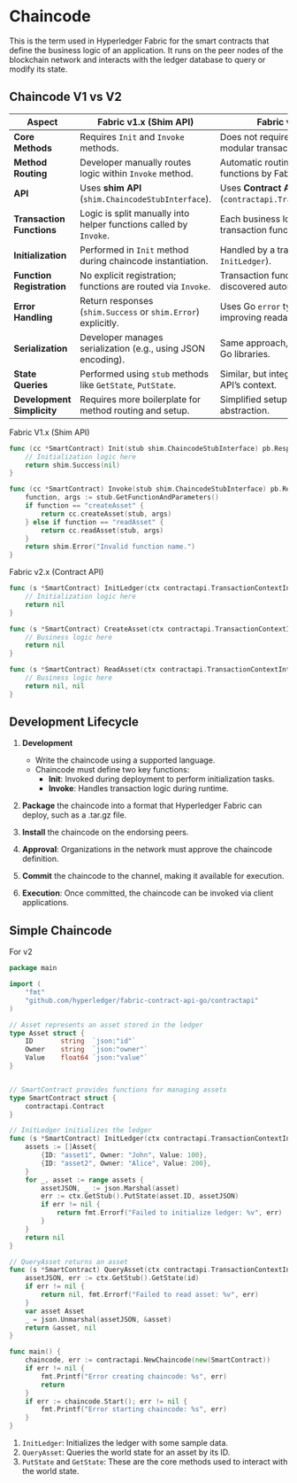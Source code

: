 # Chaincode

This is the term used in Hyperledger Fabric for the smart contracts that define the business logic of an application. It runs on the peer nodes of the blockchain network and interacts with the ledger database to query or modify its state.

## Chaincode V1 vs V2

| **Aspect**                  | **Fabric v1.x (Shim API)**                                           | **Fabric v2.x (Contract API)**                                       |
|-----------------------------|--------------------------------------------------------------------|----------------------------------------------------------------------|
| **Core Methods**            | Requires `Init` and `Invoke` methods.                             | Does not require `Init` or `Invoke`. Uses modular transaction functions. |
| **Method Routing**          | Developer manually routes logic within `Invoke` method.           | Automatic routing to defined transaction functions by Fabric runtime. |
| **API**                     | Uses **shim API** (`shim.ChaincodeStubInterface`).                | Uses **Contract API** (`contractapi.TransactionContextInterface`).    |
| **Transaction Functions**   | Logic is split manually into helper functions called by `Invoke`. | Each business logic operation is a separate transaction function.    |
| **Initialization**          | Performed in `Init` method during chaincode instantiation.         | Handled by a transaction function (e.g., `InitLedger`).              |
| **Function Registration**   | No explicit registration; functions are routed via `Invoke`.       | Transaction functions are defined and discovered automatically.       |
| **Error Handling**          | Return responses (`shim.Success` or `shim.Error`) explicitly.     | Uses Go `error` type for error handling, improving readability.      |
| **Serialization**           | Developer manages serialization (e.g., using JSON encoding).      | Same approach, but simplified by modern Go libraries.                |
| **State Queries**           | Performed using `stub` methods like `GetState`, `PutState`.       | Similar, but integrated with the Contract API’s context.             |
| **Development Simplicity**  | Requires more boilerplate for method routing and setup.           | Simplified setup with clear modularity and abstraction.              |

Fabric V1.x (Shim API)

```go
func (cc *SmartContract) Init(stub shim.ChaincodeStubInterface) pb.Response {
    // Initialization logic here
    return shim.Success(nil)
}

func (cc *SmartContract) Invoke(stub shim.ChaincodeStubInterface) pb.Response {
    function, args := stub.GetFunctionAndParameters()
    if function == "createAsset" {
        return cc.createAsset(stub, args)
    } else if function == "readAsset" {
        return cc.readAsset(stub, args)
    }
    return shim.Error("Invalid function name.")
}
```

Fabric v2.x (Contract API)

```go
func (s *SmartContract) InitLedger(ctx contractapi.TransactionContextInterface) error {
    // Initialization logic here
    return nil
}

func (s *SmartContract) CreateAsset(ctx contractapi.TransactionContextInterface, id, name string) error {
    // Business logic here
    return nil
}

func (s *SmartContract) ReadAsset(ctx contractapi.TransactionContextInterface, id string) (*Asset, error) {
    // Business logic here
    return nil, nil
}
```

## Development Lifecycle

1. **Development**
    * Write the chaincode using a supported language.
    * Chaincode must define two key functions:
        * **Init**: Invoked during deployment to perform initialization tasks.
        * **Invoke**: Handles transaction logic during runtime.

2. **Package** the chaincode into a format that Hyperledger Fabric can deploy, such as a .tar.gz file.

3. **Install** the chaincode on the endorsing peers.

4. **Approval**: Organizations in the network must approve the chaincode definition.

5. **Commit** the chaincode to the channel, making it available for execution.

6. **Execution**: Once committed, the chaincode can be invoked via client applications.

## Simple Chaincode

For v2

```go
package main

import (
	"fmt"
	"github.com/hyperledger/fabric-contract-api-go/contractapi"
)

// Asset represents an asset stored in the ledger
type Asset struct {
	ID       string  `json:"id"`
	Owner    string  `json:"owner"`
	Value    float64 `json:"value"`
}


// SmartContract provides functions for managing assets
type SmartContract struct {
	contractapi.Contract
}

// InitLedger initializes the ledger
func (s *SmartContract) InitLedger(ctx contractapi.TransactionContextInterface) error {
	assets := []Asset{
		{ID: "asset1", Owner: "John", Value: 100},
		{ID: "asset2", Owner: "Alice", Value: 200},
	}
	for _, asset := range assets {
		assetJSON, _ := json.Marshal(asset)
		err := ctx.GetStub().PutState(asset.ID, assetJSON)
		if err != nil {
			return fmt.Errorf("Failed to initialize ledger: %v", err)
		}
	}
	return nil
}

// QueryAsset returns an asset
func (s *SmartContract) QueryAsset(ctx contractapi.TransactionContextInterface, id string) (*Asset, error) {
	assetJSON, err := ctx.GetStub().GetState(id)
	if err != nil {
		return nil, fmt.Errorf("Failed to read asset: %v", err)
	}
	var asset Asset
	_ = json.Unmarshal(assetJSON, &asset)
	return &asset, nil
}

func main() {
	chaincode, err := contractapi.NewChaincode(new(SmartContract))
	if err != nil {
		fmt.Printf("Error creating chaincode: %s", err)
		return
	}
	if err := chaincode.Start(); err != nil {
		fmt.Printf("Error starting chaincode: %s", err)
	}
}
```

1. `InitLedger`: Initializes the ledger with some sample data.
2.	`QueryAsset`: Queries the world state for an asset by its ID.
3.	`PutState` and `GetState`: These are the core methods used to interact with the world state.

